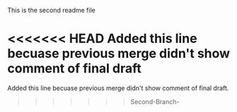 This is the second readme file 

<<<<<<< HEAD
Added this line becuase previous merge didn't show comment of final draft
=======
Added this line becuase previous merge didn't show comment of final draft.
>>>>>>> Second-Branch-
